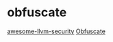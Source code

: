 # obfuscate

[awesome-llvm-security](https://github.com/gmh5225/awesome-llvm-security)
[Obfuscate](https://github.com/adamyaxley/Obfuscate)
